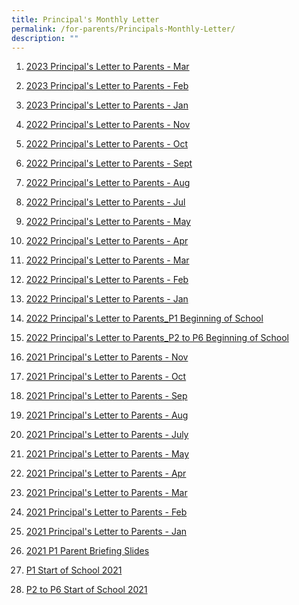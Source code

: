 ```yaml
---
title: Principal's Monthly Letter
permalink: /for-parents/Principals-Monthly-Letter/
description: ""
---
```

1. [2023 Principal's Letter to Parents - Mar](/files/For%20Parents/Principal's%20Monthly%20Letter/2023-03%20Mar%20Letter%20to%20Parents_final.pdf)

1. <a
href="/files/For%20Parents/Principal's%20Monthly%20Letter/2023-02%20Feb%20Letter%20to%20Parents_final.pdf" target =  "\_blank">2023 Principal's Letter to Parents - Feb

1. <a
href="/files/For%20Parents/Principal's%20Monthly%20Letter/2023-01%20Jan%20Letter%20to%20Parents.pdf" target = "\_blank">2023 Principal's Letter to Parents - Jan
3. <a href="/files/For%20Parents/Principal's%20Monthly%20Letter/Principals%20Letter%20Nov%202022.pdf" target = "\_blank">2022 Principal's Letter to Parents - Nov
4. <a href="/files/For%20Parents/Principal's%20Monthly%20Letter/Principals%20Letter%20Oct22.pdf" target = "\_blank">2022 Principal's Letter to Parents - Oct
5. <a href="/files/For%20Parents/Principal's%20Monthly%20Letter/Principals%20Letter%20Sep22.pdf" target = "\_blank">2022 Principal's Letter to Parents - Sept
6. <a href="/files/For%20Parents/Principal's%20Monthly%20Letter/Principals%20Letter%20Aug22.pdf" target = "\_blank">2022 Principal's Letter to Parents - Aug
7. <a href="/files/For%20Parents/Principal's%20Monthly%20Letter/Principals%20Letter%20Jul22.pdf" target = "\_blank">2022 Principal's Letter to Parents - Jul
8. <a href="/files/For%20Parents/Principal's%20Monthly%20Letter/Principals%20Letter%20May22.pdf" target = "\_blank">2022 Principal's Letter to Parents - May
9. <a href="/files/For%20Parents/Principal's%20Monthly%20Letter/Principals%20Letter%20Apr22.pdf" target = "\_blank">2022 Principal's Letter to Parents - Apr
10. <a href="/files/For%20Parents/Principal's%20Monthly%20Letter/Principals%20Letter%20Mar22.pdf" target = "\_blank">2022 Principal's Letter to Parents - Mar  
11. <a href="/files/For%20Parents/Principal's%20Monthly%20Letter/Principals%20Letter%20Feb22.pdf" target = "\_blank">2022 Principal's Letter to Parents - Feb
12. <a href="/files/For%20Parents/Principal's%20Monthly%20Letter/Principals%20Letter%20Jan22.pdf" target = "\_blank">2022 Principal's Letter to Parents - Jan
13. <a href="/files/For%20Parents/Principal's%20Monthly%20Letter/Principals%20Letter%20to%20Parents_2022%20P1_Beginning%20of%20School_final.pdf" target = "\_blank">2022 Principal's Letter to Parents\_P1 Beginning of School
14. <a href="/files/For%20Parents/Principal's%20Monthly%20Letter/Principals%20Letter%20to%20Parents_2022%20P2%20to%20P6_Beginning%20of%20School_final.pdf" target = "\_blank">2022 Principal's Letter to Parents\_P2 to P6 Beginning of School
15. <a href="/files/For%20Parents/Principal's%20Monthly%20Letter/KPS%20Principals%20Letter%20Nov%202021.pdf" target = "\_blank">2021 Principal's Letter to Parents - Nov
16. <a href="/files/For%20Parents/Principal's%20Monthly%20Letter/KPS%20Principals%20Letter%20Oct%202021.pdf" target = "\_blank">2021 Principal's Letter to Parents - Oct
17. <a href="/files/For%20Parents/Principal's%20Monthly%20Letter/KPS%20Principals%20Letter%20Sep%202021.pdf" target = "\_blank">2021 Principal's Letter to Parents - Sep
18. <a href="/files/For%20Parents/Principal's%20Monthly%20Letter/KPS%20Principals%20Letter_Aug%202021.pdf" target = "\_blank">2021 Principal's Letter to Parents - Aug
19. <a href="/files/For%20Parents/Principal's%20Monthly%20Letter/KPS%20Principals%20Letter_July%202021.pdf" target = "\_blank">2021 Principal's Letter to Parents - July
20. <a href="/files/For%20Parents/Principal's%20Monthly%20Letter/KPS%20Principals%20Letter_May%202021.pdf" target = "\_blank">2021 Principal's Letter to Parents - May
21. <a href="/files/For%20Parents/Principal's%20Monthly%20Letter/KPS%20Principals%20Letter_April%202021.pdf" target = "\_blank">2021 Principal's Letter to Parents - Apr
22. <a href="/files/For%20Parents/Principal's%20Monthly%20Letter/KPS%20Principals%20Letter_Mar%202021_final.pdf" target = "\_blank">2021 Principal's Letter to Parents - Mar
23. <a href="/files/For%20Parents/Principal's%20Monthly%20Letter/KPS%20Principals%20Letter_Feb%202021.pdf" target = "\_blank">2021 Principal's Letter to Parents - Feb
24. <a href="/files/For%20Parents/Principal's%20Monthly%20Letter/Principals%20Letter%20to%20Parents_Jan%202021.pdf" target = "\_blank">2021 Principal's Letter to Parents - Jan
25. <a href="/files/For%20Parents/Principal's%20Monthly%20Letter/Principals%20Letter%20Nov%202022.pdf" target = "\_blank">2021 P1 Parent Briefing Slides
26. <a href="/files/For%20Parents/Principal's%20Monthly%20Letter/P1%20Start%20of%20School%202021.pdf" target = "\_blank">P1 Start of School 2021
27. <a href="/files/For%20Parents/Principal's%20Monthly%20Letter/P2%20to%20P6%20Start%20of%20School%202021.pdf" target = "\_blank">P2 to P6 Start of School 2021